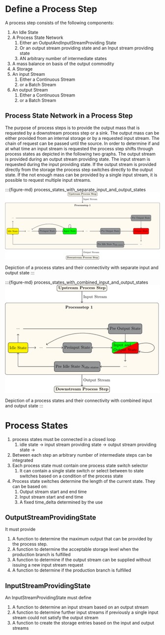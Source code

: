 # Define a Process Step
A process step consists of the following components:
1. An Idle State
2. A Process State Network
    1. Either an OutputAndInputStreamProviding State
    2. Or an output stream providing state and an Input stream providing state
    3. AN arbitrary number of intermediate states  
3. A mass balance on basis of the output commodity
4. A Storage
5. An input Stream
    1. Either a Continuous Stream
    2. or a Batch Stream
6. An output Stream
    1. Either a Continuous Stream
    2. or a Batch Stream


## Process State Network in a Process Step
The purpose of process steps is to provide the output mass that is requested by a downstream process step or a sink. The output mass can be either provided from an internal storage or by a requested input stream. The chain of request can be passed until the source. In order to determine if and at what time an input stream is requested the process step shifts through process states as depicted in the following two graphs. The output stream is provided during an output stream providing state. The input stream is requested during the input providing state. If the output stream is provided directly from the storage the process step switches directly to the output state. If the not enough mass can be provided by a single input stream, it is possible to request multiple input streams.


:::{figure-md} process_states_with_separate_input_and_output_states
<img src="../visualizations/process_state_visualizations/process_state_network_separate_input_and_output.png"   >

Depiction of a process states and their connectivity with separate input and output state 
:::

:::{figure-md} process_states_with_combined_input_and_output_states
<img src="../visualizations/process_state_visualizations/process_state_network_combined_input_and_output.png"   >

Depiction of a process states and their connectivity with combined input and output state 
:::

# Process States 
1. process states must be connected in a closed loop
    1. idle state -> input stream providing state -> output stream providing state ->
2. Between each step an arbitrary number of intermediate steps can be integrated
3. Each process state must contain one process state switch selector
    1. It can contain a single state switch or select between to state switches based on a condition of the process state
4. Process state switches determine the length of the current state. They can be based on:
    1. Output stream start and end time 
    2. Input stream start and end time
    3. A fixed time_delta determined by the use

## OutputStreamProvidingState
It must provide 
1. A function to determine the maximum output that can be provided by the process step.
2. A function to determine the acceptable storage level when the production branch is fulfilled
3. A function to determine if the output stream can be supplied without issuing a new input stream request
4. A function to determine if the production branch is fulfilled

## InputStreamProvidingState
An InputStreamProvidingState must define
1. A function to determine an input stream based on an output stream
2. A function to determine further input streams if previously a single input stream could not satisfy the output stream
3. A function to create the storage entries based on the input and output streams



